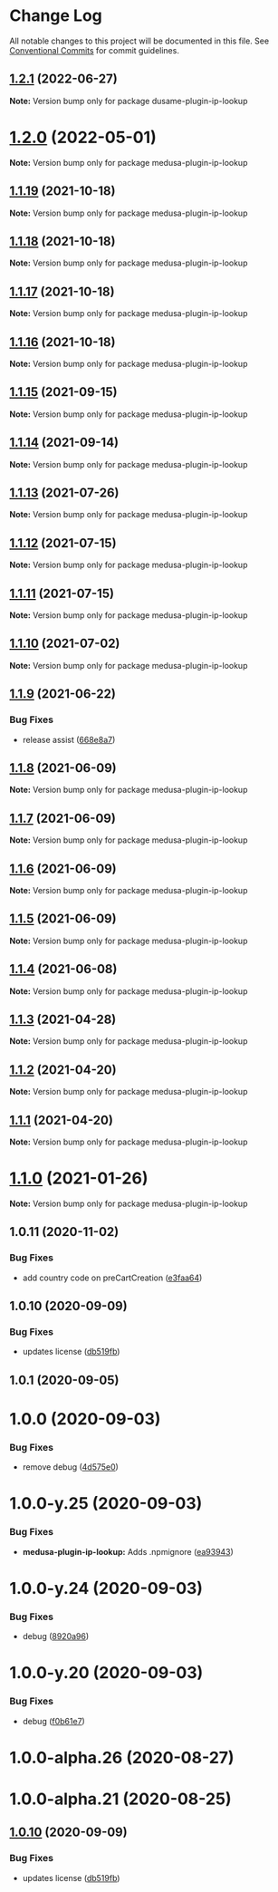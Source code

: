 # Change Log

All notable changes to this project will be documented in this file.
See [Conventional Commits](https://conventionalcommits.org) for commit guidelines.

## [1.2.1](https://github.com/zakariaelas/medusa/compare/dusame-plugin-ip-lookup@1.2.0...dusame-plugin-ip-lookup@1.2.1) (2022-06-27)

**Note:** Version bump only for package dusame-plugin-ip-lookup





# [1.2.0](https://github.com/medusajs/medusa/compare/medusa-plugin-ip-lookup@1.1.19...medusa-plugin-ip-lookup@1.2.0) (2022-05-01)

**Note:** Version bump only for package medusa-plugin-ip-lookup





## [1.1.19](https://github.com/medusajs/medusa/compare/medusa-plugin-ip-lookup@1.1.18...medusa-plugin-ip-lookup@1.1.19) (2021-10-18)

**Note:** Version bump only for package medusa-plugin-ip-lookup

## [1.1.18](https://github.com/medusajs/medusa/compare/medusa-plugin-ip-lookup@1.1.17...medusa-plugin-ip-lookup@1.1.18) (2021-10-18)

**Note:** Version bump only for package medusa-plugin-ip-lookup

## [1.1.17](https://github.com/medusajs/medusa/compare/medusa-plugin-ip-lookup@1.1.15...medusa-plugin-ip-lookup@1.1.17) (2021-10-18)

**Note:** Version bump only for package medusa-plugin-ip-lookup

## [1.1.16](https://github.com/medusajs/medusa/compare/medusa-plugin-ip-lookup@1.1.15...medusa-plugin-ip-lookup@1.1.16) (2021-10-18)

**Note:** Version bump only for package medusa-plugin-ip-lookup

## [1.1.15](https://github.com/medusajs/medusa/compare/medusa-plugin-ip-lookup@1.1.14...medusa-plugin-ip-lookup@1.1.15) (2021-09-15)

**Note:** Version bump only for package medusa-plugin-ip-lookup

## [1.1.14](https://github.com/medusajs/medusa/compare/medusa-plugin-ip-lookup@1.1.13...medusa-plugin-ip-lookup@1.1.14) (2021-09-14)

**Note:** Version bump only for package medusa-plugin-ip-lookup

## [1.1.13](https://github.com/medusajs/medusa/compare/medusa-plugin-ip-lookup@1.1.12...medusa-plugin-ip-lookup@1.1.13) (2021-07-26)

**Note:** Version bump only for package medusa-plugin-ip-lookup

## [1.1.12](https://github.com/medusajs/medusa/compare/medusa-plugin-ip-lookup@1.1.10...medusa-plugin-ip-lookup@1.1.12) (2021-07-15)

**Note:** Version bump only for package medusa-plugin-ip-lookup

## [1.1.11](https://github.com/medusajs/medusa/compare/medusa-plugin-ip-lookup@1.1.10...medusa-plugin-ip-lookup@1.1.11) (2021-07-15)

**Note:** Version bump only for package medusa-plugin-ip-lookup

## [1.1.10](https://github.com/medusajs/medusa/compare/medusa-plugin-ip-lookup@1.1.9...medusa-plugin-ip-lookup@1.1.10) (2021-07-02)

**Note:** Version bump only for package medusa-plugin-ip-lookup

## [1.1.9](https://github.com/medusajs/medusa/compare/medusa-plugin-ip-lookup@1.1.8...medusa-plugin-ip-lookup@1.1.9) (2021-06-22)

### Bug Fixes

- release assist ([668e8a7](https://github.com/medusajs/medusa/commit/668e8a740200847fc2a41c91d2979097f1392532))

## [1.1.8](https://github.com/medusajs/medusa/compare/medusa-plugin-ip-lookup@1.1.7...medusa-plugin-ip-lookup@1.1.8) (2021-06-09)

**Note:** Version bump only for package medusa-plugin-ip-lookup

## [1.1.7](https://github.com/medusajs/medusa/compare/medusa-plugin-ip-lookup@1.1.6...medusa-plugin-ip-lookup@1.1.7) (2021-06-09)

**Note:** Version bump only for package medusa-plugin-ip-lookup

## [1.1.6](https://github.com/medusajs/medusa/compare/medusa-plugin-ip-lookup@1.1.5...medusa-plugin-ip-lookup@1.1.6) (2021-06-09)

**Note:** Version bump only for package medusa-plugin-ip-lookup

## [1.1.5](https://github.com/medusajs/medusa/compare/medusa-plugin-ip-lookup@1.1.4...medusa-plugin-ip-lookup@1.1.5) (2021-06-09)

**Note:** Version bump only for package medusa-plugin-ip-lookup

## [1.1.4](https://github.com/medusajs/medusa/compare/medusa-plugin-ip-lookup@1.1.3...medusa-plugin-ip-lookup@1.1.4) (2021-06-08)

**Note:** Version bump only for package medusa-plugin-ip-lookup

## [1.1.3](https://github.com/medusajs/medusa/compare/medusa-plugin-ip-lookup@1.1.0...medusa-plugin-ip-lookup@1.1.3) (2021-04-28)

**Note:** Version bump only for package medusa-plugin-ip-lookup

## [1.1.2](https://github.com/medusajs/medusa/compare/medusa-plugin-ip-lookup@1.1.1...medusa-plugin-ip-lookup@1.1.2) (2021-04-20)

**Note:** Version bump only for package medusa-plugin-ip-lookup

## [1.1.1](https://github.com/medusajs/medusa/compare/medusa-plugin-ip-lookup@1.1.0...medusa-plugin-ip-lookup@1.1.1) (2021-04-20)

**Note:** Version bump only for package medusa-plugin-ip-lookup

# [1.1.0](https://github.com/medusajs/medusa/compare/medusa-plugin-ip-lookup@1.0.11...medusa-plugin-ip-lookup@1.1.0) (2021-01-26)

**Note:** Version bump only for package medusa-plugin-ip-lookup

## 1.0.11 (2020-11-02)

### Bug Fixes

- add country code on preCartCreation ([e3faa64](https://github.com/medusajs/medusa/commit/e3faa646a7b91d2686b56718df46bea5b709731b))

## 1.0.10 (2020-09-09)

### Bug Fixes

- updates license ([db519fb](https://github.com/medusajs/medusa/commit/db519fbaa6f8ad02c19cbecba5d4f28ba1ee81aa))

## 1.0.1 (2020-09-05)

# 1.0.0 (2020-09-03)

### Bug Fixes

- remove debug ([4d575e0](https://github.com/medusajs/medusa/commit/4d575e0a263e1b131242ac97263d643217cbe140))

# 1.0.0-y.25 (2020-09-03)

### Bug Fixes

- **medusa-plugin-ip-lookup:** Adds .npmignore ([ea93943](https://github.com/medusajs/medusa/commit/ea939437f37ecd555169750ca334f1a46346248d))

# 1.0.0-y.24 (2020-09-03)

### Bug Fixes

- debug ([8920a96](https://github.com/medusajs/medusa/commit/8920a96f7caaa46b7d9fe2dbf6b06147d144c499))

# 1.0.0-y.20 (2020-09-03)

### Bug Fixes

- debug ([f0b61e7](https://github.com/medusajs/medusa/commit/f0b61e7654b010d0f9d477bc018523e972ff9ea6))

# 1.0.0-alpha.26 (2020-08-27)

# 1.0.0-alpha.21 (2020-08-25)

## [1.0.10](https://github.com/medusajs/medusa/compare/v1.0.9...v1.0.10) (2020-09-09)

### Bug Fixes

- updates license ([db519fb](https://github.com/medusajs/medusa/commit/db519fbaa6f8ad02c19cbecba5d4f28ba1ee81aa))
